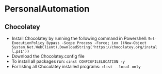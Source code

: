 # PersonalAutomation
## Chocolatey
- Install Chocolatey by running the following command in Powershell: `Set-ExecutionPolicy Bypass -Scope Process -Force; iex ((New-Object System.Net.WebClient).DownloadString('https://chocolatey.org/install.ps1'))`
- Download the Chocolatey.config file
- To install all packages run: `cinst CONFIGFILELOCATION -y`
- For listing all Chocolatey installed programs: `clist --local-only`
